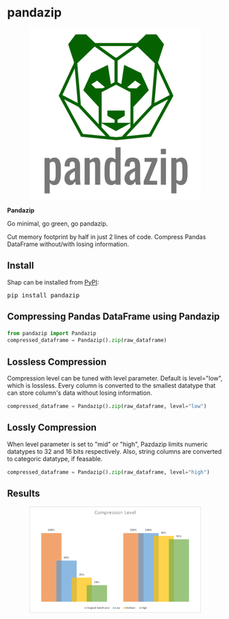 # pandazip






<p align="center">
  <img src="https://github.com/meetyildiz/pandazip/blob/master/logo.png?raw=true" width="400" />
</p>

**Pandazip**

Go minimal, go green, go pandazip.

Cut memory footprint by half in just 2 lines of code. Compress Pandas DataFrame without/with losing information.


## Install

Shap can be installed from [PyPI](https://pypi.org/project/pandazip):

<pre>
pip install pandazip
</pre>

## Compressing Pandas DataFrame using Pandazip

```python
from pandazip import Pandazip
compressed_dataframe = Pandazip().zip(raw_dataframe)
```

## Lossless Compression

Compression level can be tuned with level parameter. Default is level="low", which is lossless. Every column is converted to the smallest datatype that can store column's data without losing information.

```python
compressed_dataframe = Pandazip().zip(raw_dataframe, level="low")
```

## Lossly Compression

When level parameter is set to "mid" or "high", Pazdazip limits numeric datatypes to 32 and 16 bits respectively. Also, string columns are converted to categoric datatype, if feasable.

```python
compressed_dataframe = Pandazip().zip(raw_dataframe, level="high")
```

## Results

<p align="center">
  <img src="https://github.com/meetyildiz/pandazip/blob/master/pandazip results.png?raw=true" width="400" />
</p>

